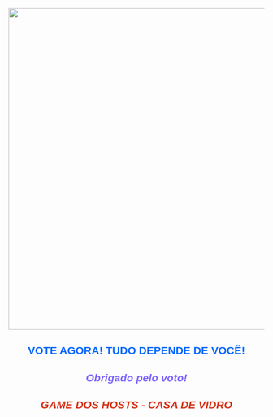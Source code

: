 <p style="text-align:center"><img alt="" height="633" src="https://brbluedfaq.files.wordpress.com/2020/12/20201207_194507.png" width="880" /></p>

<h2 style="text-align:center"><span style="color:#0066ff"><span style="font-family:verdana,geneva,sans-serif"><strong>VOTE AGORA! TUDO DEPENDE DE VOC&Ecirc;!</strong></span></span></h2>


<center><ce:enquete id="9516310" question_size="4" option_size="5" img_option_size="3" font="Roboto, sans-serif" primary_color="#f44e3b" secondary_color="#7b64ff" height="1651" ></ce:enquete>
<script async type="text/javascript" src="https://www.criarenquete.com.br/user.js"></script></center>

<h2 style="text-align:center"><em><span style="color:#7b64ff"><span style="font-family:verdana,geneva,sans-serif">Obrigado pelo voto!</span></span></em></h2>

<h2 style="text-align:center"><em><span style="color:#d33115"><span style="font-family:verdana,geneva,sans-serif">GAME DOS HOSTS - CASA DE VIDRO</span></span></em></h2>





